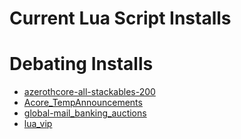 # Current Lua Script Installs

# Debating Installs
- [azerothcore-all-stackables-200](https://github.com/AsgavinYT/azerothcore-all-stackables-200.git)
- [Acore_TempAnnouncements](https://github.com/55Honey/Acore_TempAnnouncements.git)
- [global-mail_banking_auctions](https://github.com/Aldori15/azerothcore-global-mail_banking_auctions.git)
- [lua_vip](https://github.com/WoWSur/lua_vip.git)
